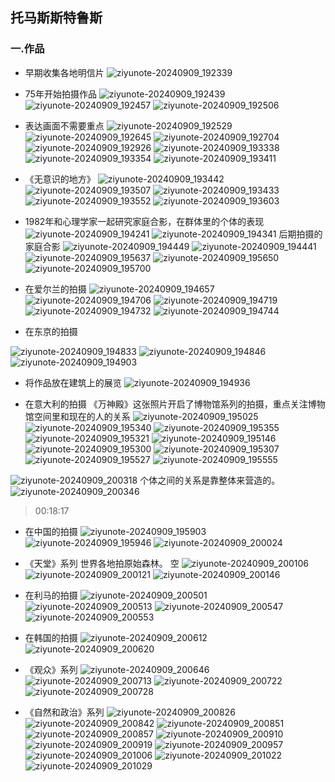 ## 托马斯斯特鲁斯
### 一.作品

- 早期收集各地明信片
![ziyunote-20240909_192339](https://gitee.com/kawahara0616/photographnotes/raw/master/imgs/202409091923495.png)

- 75年开始拍摄作品
![ziyunote-20240909_192439](https://gitee.com/kawahara0616/photographnotes/raw/master/imgs/202409091924261.png)
![ziyunote-20240909_192457](https://gitee.com/kawahara0616/photographnotes/raw/master/imgs/202409091924574.png)
![ziyunote-20240909_192506](https://gitee.com/kawahara0616/photographnotes/raw/master/imgs/202409091925410.png)

- 表达画面不需要重点
![ziyunote-20240909_192529](https://gitee.com/kawahara0616/photographnotes/raw/master/imgs/202409091925985.png)
![ziyunote-20240909_192645](https://gitee.com/kawahara0616/photographnotes/raw/master/imgs/202409091926724.png)
![ziyunote-20240909_192704](https://gitee.com/kawahara0616/photographnotes/raw/master/imgs/202409091927942.png)
![ziyunote-20240909_192926](https://gitee.com/kawahara0616/photographnotes/raw/master/imgs/202409091929588.png)
![ziyunote-20240909_193338](https://gitee.com/kawahara0616/photographnotes/raw/master/imgs/202409091933344.png)
![ziyunote-20240909_193354](https://gitee.com/kawahara0616/photographnotes/raw/master/imgs/202409091933070.png)
![ziyunote-20240909_193411](https://gitee.com/kawahara0616/photographnotes/raw/master/imgs/202409091934942.png)

- 《无意识的地方》
![ziyunote-20240909_193442](https://gitee.com/kawahara0616/photographnotes/raw/master/imgs/202409091934471.png)
![ziyunote-20240909_193507](https://gitee.com/kawahara0616/photographnotes/raw/master/imgs/202409091935514.png)
![ziyunote-20240909_193433](https://gitee.com/kawahara0616/photographnotes/raw/master/imgs/202409091934945.png)
![ziyunote-20240909_193552](https://gitee.com/kawahara0616/photographnotes/raw/master/imgs/202409091935229.png)
![ziyunote-20240909_193603](https://gitee.com/kawahara0616/photographnotes/raw/master/imgs/202409091936426.png)

- 1982年和心理学家一起研究家庭合影，在群体里的个体的表现
![ziyunote-20240909_194241](https://gitee.com/kawahara0616/photographnotes/raw/master/imgs/202409091942182.png)
![ziyunote-20240909_194341](https://gitee.com/kawahara0616/photographnotes/raw/master/imgs/202409091943847.png)
后期拍摄的家庭合影
![ziyunote-20240909_194449](https://gitee.com/kawahara0616/photographnotes/raw/master/imgs/202409091944222.png)
![ziyunote-20240909_194441](https://gitee.com/kawahara0616/photographnotes/raw/master/imgs/202409091944559.png)
![ziyunote-20240909_195637](https://gitee.com/kawahara0616/photographnotes/raw/master/imgs/202409091956557.png)
![ziyunote-20240909_195650](https://gitee.com/kawahara0616/photographnotes/raw/master/imgs/202409091956668.png)
![ziyunote-20240909_195700](https://gitee.com/kawahara0616/photographnotes/raw/master/imgs/202409091957904.png)

- 在爱尔兰的拍摄
![ziyunote-20240909_194657](https://gitee.com/kawahara0616/photographnotes/raw/master/imgs/202409091946994.png)
![ziyunote-20240909_194706](https://gitee.com/kawahara0616/photographnotes/raw/master/imgs/202409091947084.png)
![ziyunote-20240909_194719](https://gitee.com/kawahara0616/photographnotes/raw/master/imgs/202409091947835.png)
![ziyunote-20240909_194732](https://gitee.com/kawahara0616/photographnotes/raw/master/imgs/202409091947954.png)
![ziyunote-20240909_194744](https://gitee.com/kawahara0616/photographnotes/raw/master/imgs/202409091947833.png)

- 在东京的拍摄

![ziyunote-20240909_194833](https://gitee.com/kawahara0616/photographnotes/raw/master/imgs/202409091948824.png)
![ziyunote-20240909_194846](https://gitee.com/kawahara0616/photographnotes/raw/master/imgs/202409091948734.png)
![ziyunote-20240909_194903](https://gitee.com/kawahara0616/photographnotes/raw/master/imgs/202409091949774.png)

- 将作品放在建筑上的展览
![ziyunote-20240909_194936](https://gitee.com/kawahara0616/photographnotes/raw/master/imgs/202409091949615.png)

- 在意大利的拍摄
《万神殿》这张照片开启了博物馆系列的拍摄，重点关注博物馆空间里和现在的人的关系
![ziyunote-20240909_195025](https://gitee.com/kawahara0616/photographnotes/raw/master/imgs/202409091950736.png)
![ziyunote-20240909_195340](https://gitee.com/kawahara0616/photographnotes/raw/master/imgs/202409091953427.png)
![ziyunote-20240909_195355](https://gitee.com/kawahara0616/photographnotes/raw/master/imgs/202409091953821.png)
![ziyunote-20240909_195321](https://gitee.com/kawahara0616/photographnotes/raw/master/imgs/202409091953692.png)
![ziyunote-20240909_195146](https://gitee.com/kawahara0616/photographnotes/raw/master/imgs/202409091951823.png)
![ziyunote-20240909_195300](https://gitee.com/kawahara0616/photographnotes/raw/master/imgs/202409091953687.png)
![ziyunote-20240909_195307](https://gitee.com/kawahara0616/photographnotes/raw/master/imgs/202409091953072.png)
![ziyunote-20240909_195527](https://gitee.com/kawahara0616/photographnotes/raw/master/imgs/202409091955603.png)
![ziyunote-20240909_195555](https://gitee.com/kawahara0616/photographnotes/raw/master/imgs/202409091955997.png)

![ziyunote-20240909_200318](https://gitee.com/kawahara0616/photographnotes/raw/master/imgs/202409092003408.png)
个体之间的关系是靠整体来营造的。
![ziyunote-20240909_200346](https://gitee.com/kawahara0616/photographnotes/raw/master/imgs/202409092003177.png)


> 00:18:17

- 在中国的拍摄
![ziyunote-20240909_195903](https://gitee.com/kawahara0616/photographnotes/raw/master/imgs/202409091959617.png)
![ziyunote-20240909_195946](https://gitee.com/kawahara0616/photographnotes/raw/master/imgs/202409091959658.png)
![ziyunote-20240909_200024](https://gitee.com/kawahara0616/photographnotes/raw/master/imgs/202409092000255.png)

- 《天堂》系列
世界各地拍原始森林。
空
![ziyunote-20240909_200106](https://gitee.com/kawahara0616/photographnotes/raw/master/imgs/202409092001463.png)
![ziyunote-20240909_200121](https://gitee.com/kawahara0616/photographnotes/raw/master/imgs/202409092001570.png)
![ziyunote-20240909_200146](https://gitee.com/kawahara0616/photographnotes/raw/master/imgs/202409092001749.png)

- 在利马的拍摄
![ziyunote-20240909_200501](https://gitee.com/kawahara0616/photographnotes/raw/master/imgs/202409092005523.png)
![ziyunote-20240909_200513](https://gitee.com/kawahara0616/photographnotes/raw/master/imgs/202409092005573.png)
![ziyunote-20240909_200547](https://gitee.com/kawahara0616/photographnotes/raw/master/imgs/202409092005381.png)
![ziyunote-20240909_200553](https://gitee.com/kawahara0616/photographnotes/raw/master/imgs/202409092005097.png)

- 在韩国的拍摄
![ziyunote-20240909_200612](https://gitee.com/kawahara0616/photographnotes/raw/master/imgs/202409092006820.png)
![ziyunote-20240909_200620](https://gitee.com/kawahara0616/photographnotes/raw/master/imgs/202409092006755.png)

- 《观众》系列
![ziyunote-20240909_200646](https://gitee.com/kawahara0616/photographnotes/raw/master/imgs/202409092006590.png)
![ziyunote-20240909_200713](https://gitee.com/kawahara0616/photographnotes/raw/master/imgs/202409092007080.png)
![ziyunote-20240909_200722](https://gitee.com/kawahara0616/photographnotes/raw/master/imgs/202409092007209.png)
![ziyunote-20240909_200728](https://gitee.com/kawahara0616/photographnotes/raw/master/imgs/202409092007947.png)

- 《自然和政治》系列
![ziyunote-20240909_200826](https://gitee.com/kawahara0616/photographnotes/raw/master/imgs/202409092008155.png)
![ziyunote-20240909_200842](https://gitee.com/kawahara0616/photographnotes/raw/master/imgs/202409092008120.png)
![ziyunote-20240909_200851](https://gitee.com/kawahara0616/photographnotes/raw/master/imgs/202409092008638.png)
![ziyunote-20240909_200857](https://gitee.com/kawahara0616/photographnotes/raw/master/imgs/202409092008533.png)
![ziyunote-20240909_200910](https://gitee.com/kawahara0616/photographnotes/raw/master/imgs/202409092009435.png)
![ziyunote-20240909_200919](https://gitee.com/kawahara0616/photographnotes/raw/master/imgs/202409092009278.png)
![ziyunote-20240909_200957](https://gitee.com/kawahara0616/photographnotes/raw/master/imgs/202409092009774.png)
![ziyunote-20240909_201006](https://gitee.com/kawahara0616/photographnotes/raw/master/imgs/202409092010850.png)
![ziyunote-20240909_201022](https://gitee.com/kawahara0616/photographnotes/raw/master/imgs/202409092010986.png)
![ziyunote-20240909_201029](https://gitee.com/kawahara0616/photographnotes/raw/master/imgs/202409092010624.png)
